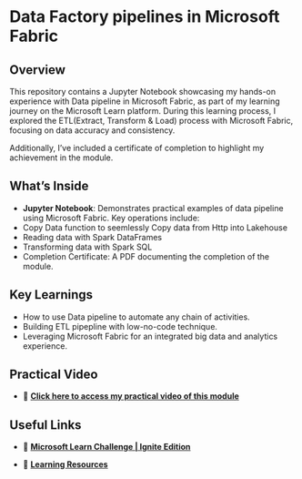 # Data Factory pipelines in Microsoft Fabric

## Overview
This repository contains a Jupyter Notebook showcasing my hands-on experience with Data pipeline in Microsoft Fabric, as part of my learning journey on the Microsoft Learn platform. During this learning process, I explored the ETL(Extract, Transform & Load) process with Microsoft Fabric, focusing on data accuracy and consistency.

Additionally, I’ve included a certificate of completion to highlight my achievement in the module.

## What’s Inside
- **Jupyter Notebook**: Demonstrates practical examples of data pipeline using Microsoft Fabric. Key operations include:
- Copy Data function to seemlessly Copy data from Http into Lakehouse
- Reading data with Spark DataFrames
- Transforming data with Spark SQL
- Completion Certificate: A PDF documenting the completion of the module.

## Key Learnings
- How to use Data pipeline to automate any chain of activities.
- Building ETL pipepline with low-no-code technique.
- Leveraging Microsoft Fabric for an integrated big data and analytics experience.

## Practical Video
- 🎥 **[Click here to access my practical video of this module](https://1drv.ms/v/c/97f480433f2cbfa1/EZ8w452N81NJlUBD1D3daJ4BBIRVRtVpSc3bNWpSyt7kXw?e=3ZbHkK)** 

## Useful Links
- 📜 **[Microsoft Learn Challenge | Ignite Edition](https://learn.microsoft.com/en-us/training/topics/event-challenges?wt.mc_id=ignite24_learnbanner_tier1_cnl&tabs=fabric)** 

- 📜 **[Learning Resources](https://microsoftlearning.github.io/mslearn-fabric/Instructions/Labs/04-ingest-pipeline.html#clean-up-resources)** 
